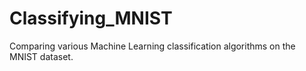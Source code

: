 # Classifying_MNIST
 Comparing various Machine Learning classification algorithms on the MNIST dataset.
